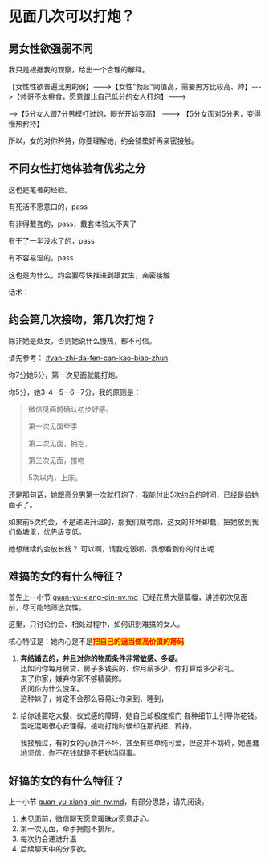 # 见面几次可以打炮？

## 男女性欲强弱不同

我只是根据我的观察，给出一个合理的解释。

【女性性欲普遍比男的弱】--->【女性"勃起"阈值高，需要男方比较高、帅】--->【帅哥不太挑食，愿意跟比自己低分的女人打炮】--->

\-->【5分女人跟7分男模打过炮，眼光开始变高】 ---> 【5分女面对5分男，变得慢热矜持】

所以，女的对你矜持，你要理解她，约会铺垫好再亲密接触。

## 不同女性打炮体验有优劣之分

这也是笔者的经验。

有死活不愿意口的，pass

有非得戴套的，pass，戴套体验太不爽了

有干了一半没水了的，pass

有不容易湿的，pass

这也是为什么，约会要尽快推进到跟女生，亲密接触

话术：



## 约会第几次接吻，第几次打炮？

除非她是处女，否则她说什么慢热，都不可信。

请先参考： [#yan-zhi-da-fen-can-kao-biao-zhun](../yi-ge-can-ku-de-shi-shi/sub0.md#yan-zhi-da-fen-can-kao-biao-zhun "mention")

你7分她5分，第一次见面就能打炮。

你5分，她3-4--5--6--7分，我的原则是：

> 微信见面前确认初步好感。
>
> 第一次见面牵手
>
> 第二次见面，拥抱，
>
> 第三次见面，接吻
>
> 5次以内，上床。

还是那句话，她跟高分男第一次就打炮了，我能付出5次约会的时间，已经是给她面子了。

如果前5次约会，不是递进升温的，那我们就考虑，这女的非坏即蠢，把她放到我们鱼塘里，优先级变低。

她想继续约会放长线？ 可以啊，请我吃饭呗，我想看到你的付出呢

## 难搞的女的有什么特征？

首先上一小节 [guan-yu-xiang-qin-nv.md](guan-yu-xiang-qin-nv.md "mention") ,已经花费大量篇幅，讲述初次见面前，尽可能地筛选女性。

这里，只讨论约会、相处过程中，如何识别难搞的女人。

核心特征是：她内心是不是<mark style="color:red;">**把自己的逼当做高价值的筹码**</mark>

1. **奔结婚去的，并且对你的物质条件非常敏感、多疑。**\
   比如问你每月房贷、房子多钱买的、你月薪多少、你打算给多少彩礼。\
   来了你家，嫌弃你家不够精装修。\
   质问你为什么没车。\
   这种妹子，肯定不会那么容易让你亲到、睡到，

2. 给你设置吃大餐、仪式感的障碍，她自己却极度抠门
   各种细节上引导你花钱。
   混吃混喝很心安理得，接吻打炮时候却在那抗拒、矜持。

   我接触过，有的女的心肠并不坏，甚至有些单纯可爱，但这并不妨碍，她愚蠢地坚信，你不花钱就是不把她当回事。



## 好搞的女的有什么特征？

上一小节 [guan-yu-xiang-qin-nv.md](guan-yu-xiang-qin-nv.md "mention")，有部分思路，请先阅读。

1. 未见面前，微信聊天愿意暧昧or愿意走心。
2. 第一次见面，牵手拥抱不排斥。
3. 每次约会递进升温
4. 后续聊天中的分享欲。&#x20;
